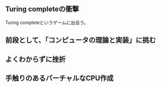 ## Turing completeの衝撃

Turing completeというゲームに出会う。

## 前段として、「コンピュータの理論と実装」に挑む

## よくわからずに挫折

## 手触りのあるバーチャルなCPU作成